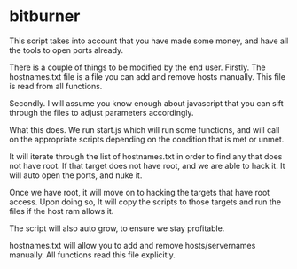 # bitburner

This script takes into account that you have made some money, and have all the tools to open ports already.

There is a couple of things to be modified by the end user. 
Firstly.   The hostnames.txt file is a file you can add and remove hosts manually. This file is read from all functions. 

Secondly.   I will assume you know enough about javascript that you can sift through the files to adjust parameters accordingly.



What this does.
We run start.js which will run some functions, and will call on the appropriate scripts depending on the condition that is met or unmet. 

It will iterate through the list of hostnames.txt in order to find any that does not have root. 
If that target does not have root, and we are able to hack it.  It will auto open the ports, and nuke it. 

Once we have root, it will move on to hacking the targets that have root access. 
Upon doing so, It will copy the scripts to those targets and run the files if the host ram allows it. 


The script will also auto grow, to ensure we stay profitable. 



hostnames.txt will allow you to add and remove hosts/servernames manually. All functions read this file explicitly.



